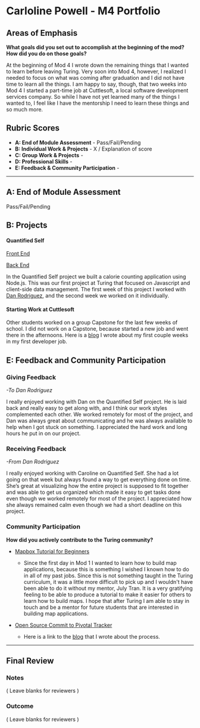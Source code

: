 # Carloline Powell - M4 Portfolio

## Areas of Emphasis

**What goals did you set out to accomplish at the beginning of the mod? How did you do on those goals?**

At the beginning of Mod 4 I wrote down the remaining things that I wanted to learn before leaving Turing. Very soon into Mod 4, however, I realized I needed to focus on what was coming after graduation and I did not have time to learn all the things. I am happy to say, though, that two weeks into Mod 4 I started a part-time job at Cuttlesoft, a local software development services company. So while I have not yet learned many of the things I wanted to, I feel like I have the mentorship I need to learn these things and so much more.

## Rubric Scores

* **A: End of Module Assessment** - Pass/Fail/Pending
* **B: Individual Work & Projects** - X / Explanation of score
* **C: Group Work & Projects** - 
* **D: Professional Skills** - 
* **E: Feedback & Community Participation** - 

-----------------------

## A: End of Module Assessment

Pass/Fail/Pending

## B: Projects

#### Quantified Self

[Front End](https://github.com/CPowell23/quantified-self)

[Back End](https://github.com/CPowell23/quantified-self-api)

In the Quantified Self project we built a calorie counting application using Node.js. This was our first project at Turing that focused on Javascript and client-side data management. The first week of this project I worked with [Dan Rodriguez](https://github.com/drod1000), and the second week we worked on it individually.

#### Starting Work at Cuttlesoft
Other students worked on a group Capstone for the last few weeks of school. I did not work on a Capstone, because started a new job and went there in the afternoons. Here is a [blog](https://cpowell23.github.io/blog3.html) I wrote about my first couple weeks in my first developer job.


## E: Feedback and Community Participation

### Giving Feedback

*-To Dan Rodriguez*

I really enjoyed working with Dan on the Quantified Self project. He is laid back and really easy to get along with, and I think our work styles complemented each other. We worked remotely for most of the project, and Dan was always great about communicating and he was always available to help when I got stuck on something. I appreciated the hard work and long hours he put in on our project.

### Receiving Feedback

*-From Dan Rodriguez*

I really enjoyed working with Caroline on Quantified Self. She had a lot going on that week but always found a way to get everything done on time. She’s great at visualizing how the entire project is supposed to fit together and was able to get us organized which made it easy to get tasks done even though we worked remotely for most of the project. I appreciated how she always remained calm even though we had a short deadline on this project.


### Community Participation

**How did you actively contribute to the Turing community?**

* [Mapbox Tutorial for Beginners](https://github.com/CPowell23/mapbox-tutorial)
    * Since the first day in Mod 1 I wanted to learn how to build map applications, because this is something I wished I known how to do in all of my past jobs. Since this is not something taught in the Turing curriculum, it was a little more difficult to pick up and I wouldn't have been able to do it without my mentor, July Tran. It is a very gratifying feeling to be able to produce a tutorial to make it easier for others to learn how to build maps. I hope that after Turing I am able to stay in touch and be a mentor for future students that are interested in building map applications.
    
 * [Open Source Commit to Pivotal Tracker](https://github.com/jasonnoble/pivotal-tracker/pull/41)
     * Here is a link to the [blog](https://cpowell23.github.io/blog4.html) that I wrote about the process.

------------------

## Final Review

### Notes

( Leave blanks for reviewers )

### Outcome

( Leave blanks for reviewers )
